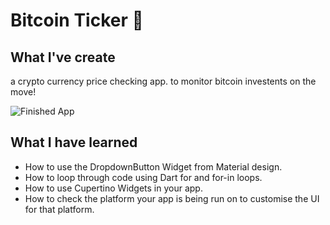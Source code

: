 
# Bitcoin Ticker 🤑

## What I've create

a crypto currency price checking app. to monitor bitcoin investents on the move!

![Finished App](https://github.com/londonappbrewery/Images/blob/master/bitcoin-flutter-demo.gif)

## What I have learned

- How to use the DropdownButton Widget from Material design.
- How to loop through code using Dart for and for-in loops.
- How to use Cupertino Widgets in your app.
- How to check the platform your app is being run on to customise the UI for that platform.


